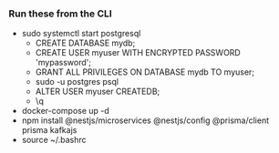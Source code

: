 ### Run these from the CLI
- sudo systemctl start postgresql
    - CREATE DATABASE mydb;
    - CREATE USER myuser WITH ENCRYPTED PASSWORD 'mypassword';
    - GRANT ALL PRIVILEGES ON DATABASE mydb TO myuser;
    - sudo -u postgres psql
    - ALTER USER myuser CREATEDB;
    - \q
- docker-compose up -d
- npm install @nestjs/microservices @nestjs/config @prisma/client prisma kafkajs
- source ~/.bashrc
